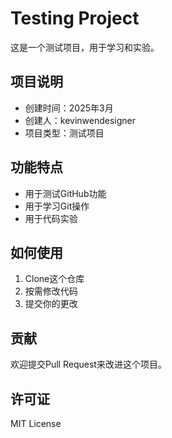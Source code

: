 # Testing Project

这是一个测试项目，用于学习和实验。

## 项目说明
- 创建时间：2025年3月
- 创建人：kevinwendesigner
- 项目类型：测试项目

## 功能特点
- 用于测试GitHub功能
- 用于学习Git操作
- 用于代码实验

## 如何使用
1. Clone这个仓库
2. 按需修改代码
3. 提交你的更改

## 贡献
欢迎提交Pull Request来改进这个项目。

## 许可证
MIT License